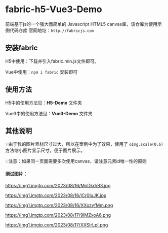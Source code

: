 # fabric-h5-Vue3-Demo

前端基于js的一个强大而简单的 Javascript HTML5 canvas库，该仓库为使用示例代码仓库
官网地址：`http://fabricjs.com`

## 安装fabric

H5中使用：下载并引入fabric.min.js文件即可。

Vue中使用：`npm i fabric` 安装即可

## 使用方法

H5中的使用方法见：**H5-Demo** 文件夹

Vue3中的使用方法见：**Vue3-Demo** 文件夹

## 其他说明

💡由于我的图片素材尺寸过大，所以在案例中为了效果，使用了 `oImg.scale(0.6)`方法缩小图片显示尺寸，便于图片展示。

💡注意：如果同一页面需要多次使用canvas，请注意元素id唯一性的原则

#### 测试图片：

https://img1.imgtp.com/2023/08/16/MnDkrhB3.jpg

https://img1.imgtp.com/2023/08/16/lCr0IuJK.jpg

https://img1.imgtp.com/2023/08/16/XXozyfMm.png

https://img1.imgtp.com/2023/08/17/9lMZxoA6.png

https://img1.imgtp.com/2023/08/17/XXSIrLpI.png
